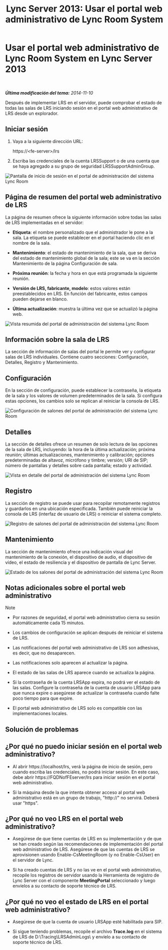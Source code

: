 ﻿---
title: 'Lync Server 2013: Usar el portal web administrativo de Lync Room System'
TOCTitle: Usar el portal web administrativo de Lync Room System
ms:assetid: c387b2a3-3e42-4642-af72-88126ed2820f
ms:mtpsurl: https://technet.microsoft.com/es-es/library/Dn743660(v=OCS.15)
ms:contentKeyID: 62269031
ms.date: 01/07/2017
mtps_version: v=OCS.15
ms.translationtype: HT
---

# Usar el portal web administrativo de Lync Room System en Lync Server 2013

 

_**Última modificación del tema:** 2014-11-10_

Después de implementar LRS en el servidor, puede comprobar el estado de todas las salas de LRS iniciando sesión en el portal web administrativo de LRS desde un explorador.

## Iniciar sesión

1.  Vaya a la siguiente dirección URL:
    
    https://\<fe-server\>/lrs

2.  Escriba las credenciales de la cuenta LRSSupport o de una cuenta que se haya agregado a su grupo de seguridad LRSSupportAdminGroup.

![Pantalla de inicio de sesión en el portal de administración del sistema Lync Room](images/Dn436326.050bcf70-2f3b-46b2-9b96-ebd12679b713(OCS.15).png "Pantalla de inicio de sesión en el portal de administración del sistema Lync Room")

## Página de resumen del portal web administrativo de LRS

La página de resumen ofrece la siguiente información sobre todas las salas de LRS implementadas en el servidor:

  - **Etiqueta**: el nombre personalizado que el administrador le pone a la sala. La etiqueta se puede establecer en el portal haciendo clic en el nombre de la sala.

  - **Mantenimiento**: el estado de mantenimiento de la sala, que se deriva del estado de mantenimiento global de la sala; este se va en la sección Mantenimiento de la página Configuración de sala.

  - **Próxima reunión**: la fecha y hora en que está programada la siguiente reunión.

  - **Versión de LRS, fabricante, modelo**: estos valores están preestablecidos en LRS. En función del fabricante, estos campos pueden dejarse en blanco.

  - **Última actualización**: muestra la última vez que se actualizó la página web.

![Vista resumida del portal de administración del sistema Lync Room](images/Dn743660.f829ce90-dd95-4725-bd94-6870c5dcf046(OCS.15).png "Vista resumida del portal de administración del sistema Lync Room")

## Información sobre la sala de LRS

La sección de información de salas del portal le permite ver y configurar salas de LRS individuales. Contiene cuatro secciones: Configuración, Detalles, Registro y Mantenimiento.

## Configuración

En la sección de configuración, puede establecer la contraseña, la etiqueta de la sala y los valores de volumen predeterminados de la sala. Si configura estas opciones, los cambios solo se replican al reiniciar la consola de LRS.

![Configuración de salones del portal de administración del sistema Lync Room](images/Dn743660.ab162e19-41ac-4991-9b2a-92575aa53eda(OCS.15).png "Configuración de salones del portal de administración del sistema Lync Room")

## Detalles

La sección de detalles ofrece un resumen de solo lectura de las opciones de la sala de LRS, incluyendo: la hora de la última actualización; próxima reunión; últimas actualizaciones, mantenimiento y calibración; opciones predeterminadas de altavoz, micrófono y timbre; versión; URI de SIP; número de pantallas y detalles sobre cada pantalla; estado y actividad.

![Vista en detalle del portal de administración del sistema Lync Room](images/Dn743660.2958bbba-db74-4670-a920-87fdfb2fc22d(OCS.15).png "Vista en detalle del portal de administración del sistema Lync Room")

## Registro

La sección de registro se puede usar para recopilar remotamente registros y guardarlos en una ubicación especificada. También puede reiniciar la consola de LRS (interfaz de usuario de LRS) o reiniciar el sistema completo.

![Registro de salones del portal de administración del sistema Lync Room](images/Dn743660.749aee71-deaa-4ace-a146-fe2b349f0f42(OCS.15).png "Registro de salones del portal de administración del sistema Lync Room")

## Mantenimiento

La sección de mantenimiento ofrece una indicación visual del mantenimiento de la conexión, el dispositivo de audio, el dispositivo de vídeo, el estado de resiliencia y el dispositivo de pantalla de Lync Server.

![Estado de los salones del portal de administración del sistema Lync Room](images/Dn743660.8cc644f8-8e3e-42d5-9079-045d8fe9daa7(OCS.15).png "Estado de los salones del portal de administración del sistema Lync Room")

## Notas adicionales sobre el portal web administrativo


> [!NOTE]
> <UL>
> <LI>
> <P>Por razones de seguridad, el portal web administrativo cierra su sesión automáticamente cada 15&nbsp;minutos.</P>
> <LI>
> <P>Los cambios de configuración se aplican después de reiniciar el sistema de LRS.</P>
> <LI>
> <P>Las notificaciones del portal web administrativo de LRS son adhesivas, es decir, que no desaparecen.</P>
> <LI>
> <P>Las notificaciones solo aparecen al actualizar la página.</P>
> <LI>
> <P>El estado de las salas de LRS aparece cuando se actualiza la página.</P>
> <LI>
> <P>Si la contraseña de la cuenta LRSApp expira, no podrá ver el estado de las salas. Configure la contraseña de la cuenta de usuario LRSApp para que nunca expire o asegúrese de actualizar la contraseña cuando falte poco tiempo para que expire.</P>
> <LI>
> <P>El portal web administrativo de LRS solo es compatible con las implementaciones locales.</P></LI></UL>



## Solución de problemas

## ¿Por qué no puedo iniciar sesión en el portal web administrativo?

  - Al abrir https://localhost/lrs, verá la página de inicio de sesión, pero cuando escriba las credenciales, no podrá iniciar sesión. En este caso, debe abrir https://FQDNofFEserver/lrs para iniciar sesión en el portal web administrativo.

  - Si la máquina desde la que intenta obtener acceso al portal web administrativo está en un grupo de trabajo, "http://" no servirá. Deberá usar "https".

## ¿Por qué no veo LRS en el portal web administrativo?

  - Asegúrese de que tiene cuentas de LRS en su implementación y de que se han creado según las recomendaciones de implementación del portal web administrativo de LRS. Asegúrese de que las cuentas de LRS se aprovisionen usando Enable-CsMeetingRoom (y no Enable-CsUser) en el servidor de Lync.

  - Si ha creado cuentas de LRS y no las ve en el portal web administrativo, recopile los registros de servidor usando la Herramienta de registro de Lync Server con el componente **MeetingPortal** seleccionado y luego envíelos a su contacto de soporte técnico de LRS.

## ¿Por qué no veo el estado de LRS en el portal web administrativo?

  - Asegúrese de que la cuenta de usuario LRSApp esté habilitada para SIP.

  - Si sigue teniendo problemas, recopile el archivo **Trace.log** en el sistema de LRS de D:\\Tracing\\LRSAdminLogs\\ y envíelo a su contacto de soporte técnico de LRS.

